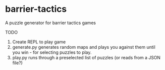 # barrier-tactics
A puzzle generator for barrier tactics games

TODO
1. Create REPL to play game
2. generate.py generates random maps and plays you against them until you win - for selecting puzzles to play.
3. play.py runs through a preselected list of puzzles (or reads from a JSON file?)
